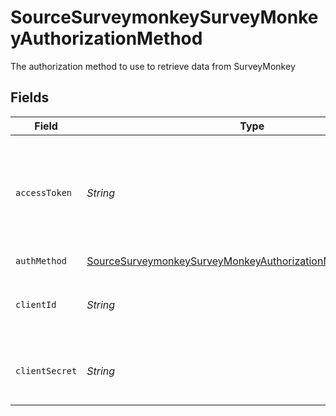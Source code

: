 # SourceSurveymonkeySurveyMonkeyAuthorizationMethod

The authorization method to use to retrieve data from SurveyMonkey


## Fields

| Field                                                                                                                                                                             | Type                                                                                                                                                                              | Required                                                                                                                                                                          | Description                                                                                                                                                                       |
| --------------------------------------------------------------------------------------------------------------------------------------------------------------------------------- | --------------------------------------------------------------------------------------------------------------------------------------------------------------------------------- | --------------------------------------------------------------------------------------------------------------------------------------------------------------------------------- | --------------------------------------------------------------------------------------------------------------------------------------------------------------------------------- |
| `accessToken`                                                                                                                                                                     | *String*                                                                                                                                                                          | :heavy_check_mark:                                                                                                                                                                | Access Token for making authenticated requests. See the <a href="https://docs.airbyte.io/integrations/sources/surveymonkey">docs</a> for information on how to generate this key. |
| `authMethod`                                                                                                                                                                      | [SourceSurveymonkeySurveyMonkeyAuthorizationMethodAuthMethod](../../models/shared/SourceSurveymonkeySurveyMonkeyAuthorizationMethodAuthMethod.md)                                 | :heavy_check_mark:                                                                                                                                                                | N/A                                                                                                                                                                               |
| `clientId`                                                                                                                                                                        | *String*                                                                                                                                                                          | :heavy_minus_sign:                                                                                                                                                                | The Client ID of the SurveyMonkey developer application.                                                                                                                          |
| `clientSecret`                                                                                                                                                                    | *String*                                                                                                                                                                          | :heavy_minus_sign:                                                                                                                                                                | The Client Secret of the SurveyMonkey developer application.                                                                                                                      |